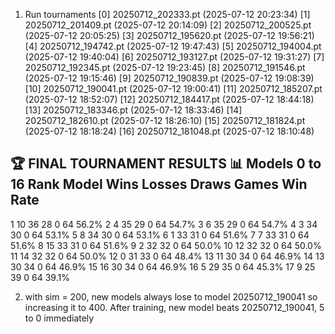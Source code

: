 
1. Run tournaments
  [0] 20250712_202333.pt (2025-07-12 20:23:34)
  [1] 20250712_201409.pt (2025-07-12 20:14:09)
  [2] 20250712_200525.pt (2025-07-12 20:05:25)
  [3] 20250712_195620.pt (2025-07-12 19:56:21)
  [4] 20250712_194742.pt (2025-07-12 19:47:43)
  [5] 20250712_194004.pt (2025-07-12 19:40:04)
  [6] 20250712_193127.pt (2025-07-12 19:31:27)
  [7] 20250712_192345.pt (2025-07-12 19:23:45)
  [8] 20250712_191546.pt (2025-07-12 19:15:46)
  [9] 20250712_190839.pt (2025-07-12 19:08:39)
  [10] 20250712_190041.pt (2025-07-12 19:00:41)
  [11] 20250712_185207.pt (2025-07-12 18:52:07)
  [12] 20250712_184417.pt (2025-07-12 18:44:18)
  [13] 20250712_183346.pt (2025-07-12 18:33:46)
  [14] 20250712_182610.pt (2025-07-12 18:26:10)
  [15] 20250712_181824.pt (2025-07-12 18:18:24)
  [16] 20250712_181048.pt (2025-07-12 18:10:48)


🏆 FINAL TOURNAMENT RESULTS
📊 Models 0 to 16
Rank Model  Wins   Losses   Draws  Games  Win Rate
--------------------------------------------------
1    10     36     28       0      64     56.2%
2    4      35     29       0      64     54.7%
3    6      35     29       0      64     54.7%
4    3      34     30       0      64     53.1%
5    8      34     30       0      64     53.1%
6    1      33     31       0      64     51.6%
7    7      33     31       0      64     51.6%
8    15     33     31       0      64     51.6%
9    2      32     32       0      64     50.0%
10   12     32     32       0      64     50.0%
11   14     32     32       0      64     50.0%
12   0      31     33       0      64     48.4%
13   11     30     34       0      64     46.9%
14   13     30     34       0      64     46.9%
15   16     30     34       0      64     46.9%
16   5      29     35       0      64     45.3%
17   9      25     39       0      64     39.1%


2. with sim = 200, new models always lose to model 20250712_190041 so increasing it to 400. After training, new model beats 20250712_190041, 5 to 0 immediately